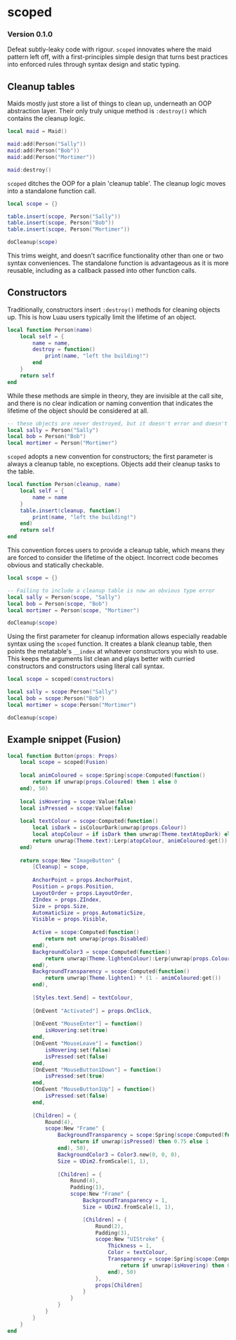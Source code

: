 # scoped
### Version 0.1.0
Defeat subtly-leaky code with rigour. `scoped` innovates where the maid pattern left off, with a first-principles simple design that turns best practices into enforced rules through syntax design and static typing.


## Cleanup tables

Maids mostly just store a list of things to clean up, underneath an OOP abstraction layer. Their only truly unique method is `:destroy()` which contains the cleanup logic.

```Lua
local maid = Maid()

maid:add(Person("Sally"))
maid:add(Person("Bob"))
maid:add(Person("Mortimer"))

maid:destroy()
```

`scoped` ditches the OOP for a plain 'cleanup table'. The cleanup logic moves into a standalone function call.

```Lua
local scope = {}

table.insert(scope, Person("Sally"))
table.insert(scope, Person("Bob"))
table.insert(scope, Person("Mortimer"))

doCleanup(scope)
```

This trims weight, and doesn't sacrifice functionality other than one or two syntax conveniences. The standalone function is advantageous as it is more reusable, including as a callback passed into other function calls.

## Constructors

Traditionally, constructors insert `:destroy()` methods for cleaning objects up. This is how Luau users typically limit the lifetime of an object.

```Lua
local function Person(name)
    local self = {
        name = name,
        destroy = function()
            print(name, "left the building!")
        end
    }
    return self
end
```

While these methods are simple in theory, they are invisible at the call site, and there is no clear indication or naming convention that indicates the lifetime of the object should be considered at all.

```Lua
-- these objects are never destroyed, but it doesn't error and doesn't look suspicious
local sally = Person("Sally")
local bob = Person("Bob")
local mortimer = Person("Mortimer")
```

`scoped` adopts a new convention for constructors; the first parameter is always a cleanup table, no exceptions. Objects add their cleanup tasks to the table.

```Lua
local function Person(cleanup, name)
    local self = {
        name = name
    }
    table.insert(cleanup, function()
        print(name, "left the building!")
    end)
    return self
end
```

This convention forces users to provide a cleanup table, which means they are forced to consider the lifetime of the object. Incorrect code becomes obvious and statically checkable.

```Lua
local scope = {}

-- Failing to include a cleanup table is now an obvious type error
local sally = Person(scope, "Sally")
local bob = Person(scope, "Bob")
local mortimer = Person(scope, "Mortimer")

doCleanup(scope)
```

Using the first parameter for cleanup information allows especially readable syntax using the `scoped` function. It creates a blank cleanup table, then points the metatable's `__index` at whatever constructors you wish to use. This keeps the arguments list clean and plays better with curried constructors and constructors using literal call syntax.

```Lua
local scope = scoped(constructors)

local sally = scope:Person("Sally")
local bob = scope:Person("Bob")
local mortimer = scope:Person("Mortimer")

doCleanup(scope)
```

## Example snippet (Fusion)

```Lua
local function Button(props: Props)
	local scope = scoped(Fusion)
	
	local animColoured = scope:Spring(scope:Computed(function()
		return if unwrap(props.Coloured) then 1 else 0
	end), 50)
	
	local isHovering = scope:Value(false)
	local isPressed = scope:Value(false)
	
	local textColour = scope:Computed(function()
		local isDark = isColourDark(unwrap(props.Colour)) 
		local atopColour = if isDark then unwrap(Theme.textAtopDark) else unwrap(Theme.textAtopLight)
		return unwrap(Theme.text):Lerp(atopColour, animColoured:get())
	end)
	
	return scope:New "ImageButton" {
		[Cleanup] = scope,
		
		AnchorPoint = props.AnchorPoint,
		Position = props.Position,
		LayoutOrder = props.LayoutOrder,
		ZIndex = props.ZIndex,
		Size = props.Size,
		AutomaticSize = props.AutomaticSize,
		Visible = props.Visible,
		
		Active = scope:Computed(function()
			return not unwrap(props.Disabled)
		end),
		BackgroundColor3 = scope:Computed(function()
			return unwrap(Theme.lightenColour):Lerp(unwrap(props.Colour), animColoured:get())
		end),
		BackgroundTransparency = scope:Computed(function()
			return unwrap(Theme.lighten1) * (1 - animColoured:get())
		end),
		
		[Styles.text.Send] = textColour,
		
		[OnEvent "Activated"] = props.OnClick,
		
		[OnEvent "MouseEnter"] = function()
			isHovering:set(true)
		end,
		[OnEvent "MouseLeave"] = function()
			isHovering:set(false)
			isPressed:set(false)
		end,
		[OnEvent "MouseButton1Down"] = function()
			isPressed:set(true)
		end,
		[OnEvent "MouseButton1Up"] = function()
			isPressed:set(false)
		end,
		
		[Children] = {
			Round(4),
			scope:New "Frame" {
				BackgroundTransparency = scope:Spring(scope:Computed(function()
					return if unwrap(isPressed) then 0.75 else 1
				end), 50),
				BackgroundColor3 = Color3.new(0, 0, 0),
				Size = UDim2.fromScale(1, 1),
				
				[Children] = {
					Round(4),
					Padding(1),
					scope:New "Frame" {
						BackgroundTransparency = 1,
						Size = UDim2.fromScale(1, 1),

						[Children] = {
							Round(2),
							Padding(3),
							scope:New "UIStroke" {
								Thickness = 1,
								Color = textColour,
								Transparency = scope:Spring(scope:Computed(function()
									return if unwrap(isHovering) then 0.75 else 1
								end), 50)
							},
							props[Children]
						}
					}
				}
			}
		}
	}
end
```
